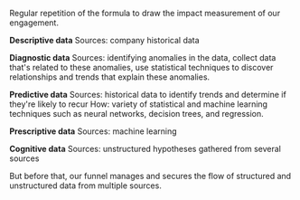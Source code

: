 Regular repetition of the formula to draw the impact measurement of our engagement.

**Descriptive data**
Sources: company historical data

**Diagnostic data**
Sources: identifying anomalies in the data, collect data that's related to these anomalies, use statistical techniques to discover relationships and trends that explain these anomalies.

**Predictive data**
Sources: historical data to identify trends and determine if they're likely to recur
How: variety of statistical and machine learning techniques such as neural networks, decision trees, and regression.

**Prescriptive data**
Sources: machine learning

**Cognitive data**
Sources: unstructured hypotheses gathered from several sources

But before that, our funnel manages and secures the flow of structured and unstructured data from multiple sources. 
